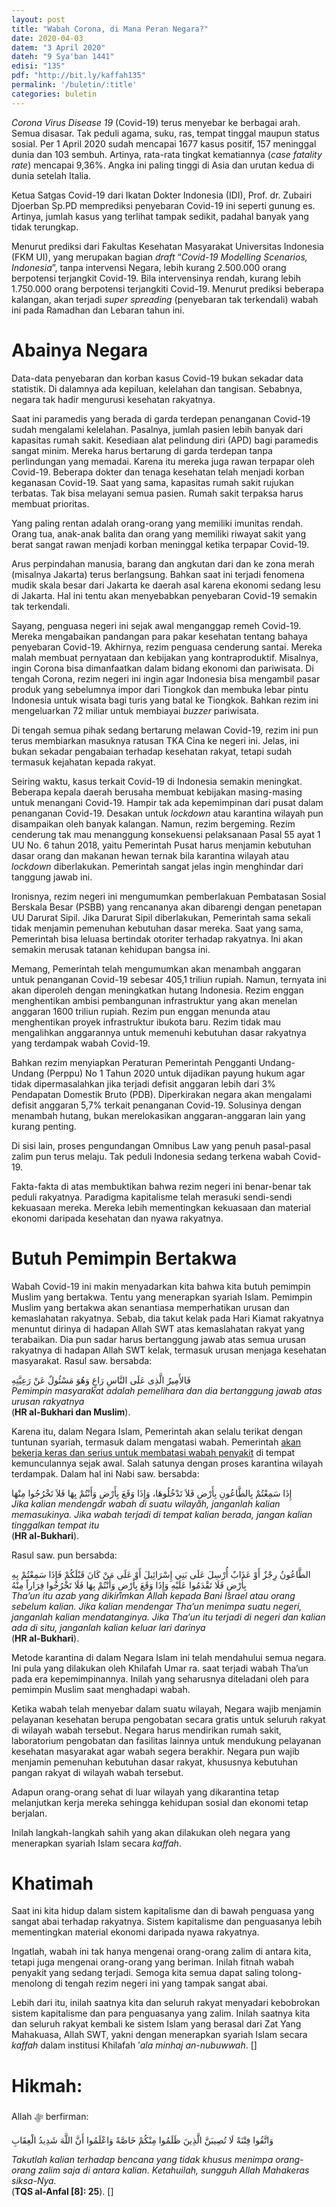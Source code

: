 ```yaml
---
layout: post
title: "Wabah Corona, di Mana Peran Negara?"
date: 2020-04-03
datem: "3 April 2020"
dateh: "9 Sya'ban 1441"
edisi: "135"
pdf: "http://bit.ly/kaffah135"
permalink: '/buletin/:title'
categories: buletin
---
```


*Corona Virus Disease 19* (Covid-19) terus menyebar ke berbagai arah. Semua disasar. Tak peduli agama, suku, ras, tempat tinggal maupun status sosial.  Per 1 April 2020 sudah mencapai 1677 kasus positif, 157 meninggal dunia dan 103 sembuh. Artinya, rata-rata tingkat kematiannya (*case fatality rate*) mencapai 9,36%. Angka ini paling tinggi di Asia dan urutan kedua di dunia setelah Italia.

Ketua Satgas Covid-19 dari Ikatan Dokter Indonesia (IDI), Prof. dr. Zubairi Djoerban Sp.PD memprediksi penyebaran Covid-19 ini seperti gunung es. Artinya, jumlah kasus yang terlihat tampak sedikit, padahal banyak yang tidak terungkap.

Menurut prediksi dari Fakultas Kesehatan Masyarakat Universitas Indonesia (FKM UI), yang merupakan bagian *draft* “*Covid-19 Modelling Scenarios, Indonesia*”, tanpa intervensi Negara, lebih kurang 2.500.000 orang berpotensi terjangkit Covid-19.  Bila intervensinya rendah, kurang lebih 1.750.000 orang berpotensi terjangkiti Covid-19.  Menurut prediksi beberapa kalangan, akan terjadi *super spreading* (penyebaran tak terkendali) wabah ini pada Ramadhan dan Lebaran tahun ini.

# Abainya Negara

Data-data penyebaran dan korban kasus Covid-19 bukan sekadar data statistik. Di dalamnya ada kepiluan, kelelahan dan tangisan. Sebabnya, negara tak hadir mengurusi kesehatan rakyatnya.

Saat ini paramedis yang berada di garda terdepan penanganan Covid-19 sudah mengalami kelelahan. Pasalnya, jumlah pasien lebih banyak dari kapasitas rumah sakit. Kesediaan alat pelindung diri (APD) bagi paramedis sangat minim. Mereka harus bertarung di garda terdepan tanpa perlindungan yang memadai.  Karena itu mereka juga rawan terpapar oleh Covid-19. Beberapa dokter dan tenaga kesehatan telah menjadi korban keganasan Covid-19. Saat yang sama, kapasitas rumah sakit rujukan terbatas. Tak bisa melayani semua pasien. Rumah sakit terpaksa harus membuat prioritas.

Yang paling rentan adalah orang-orang yang memiliki imunitas rendah. Orang tua, anak-anak balita dan orang yang memiliki riwayat sakit yang berat sangat rawan menjadi korban meninggal ketika terpapar Covid-19.

Arus perpindahan manusia, barang dan angkutan dari dan ke zona merah (misalnya Jakarta) terus berlangsung.  Bahkan saat ini terjadi fenomena mudik skala besar dari Jakarta ke daerah asal karena ekonomi sedang lesu di Jakarta.  Hal ini tentu akan menyebabkan penyebaran Covid-19 semakin tak terkendali.

Sayang, penguasa negeri ini sejak awal menganggap remeh Covid-19. Mereka mengabaikan pandangan para pakar kesehatan tentang bahaya penyebaran Covid-19. Akhirnya, rezim penguasa cenderung santai.  Mereka malah membuat pernyataan dan kebijakan yang kontraproduktif. Misalnya, ingin Corona bisa dimanfaatkan dalam bidang ekonomi dan pariwisata. Di tengah Corona, rezim negeri ini ingin agar Indonesia bisa mengambil pasar produk yang sebelumnya impor dari Tiongkok dan membuka lebar pintu Indonesia untuk wisata bagi turis yang batal ke Tiongkok. Bahkan rezim ini mengeluarkan 72 miliar untuk membiayai *buzzer* pariwisata.

Di tengah semua pihak sedang bertarung melawan Covid-19, rezim ini pun terus membiarkan masuknya ratusan TKA Cina ke negeri ini. Jelas, ini bukan sekadar pengabaian terhadap kesehatan rakyat, tetapi sudah termasuk kejahatan kepada rakyat.

Seiring waktu, kasus terkait Covid-19 di Indonesia semakin meningkat. Beberapa kepala daerah berusaha membuat kebijakan masing-masing untuk menangani Covid-19. Hampir tak ada kepemimpinan dari pusat dalam penanganan Covid-19.  Desakan untuk *lockdown* atau karantina wilayah pun disampaikan oleh banyak kalangan. Namun, rezim bergeming. Rezim cenderung tak mau menanggung konsekuensi pelaksanaan Pasal 55 ayat 1 UU No. 6 tahun 2018, yaitu Pemerintah Pusat harus menjamin kebutuhan dasar orang dan makanan hewan ternak bila karantina wilayah atau *lockdown* diberlakukan. Pemerintah sangat jelas ingin menghindar dari tanggung jawab ini.

Ironisnya, rezim negeri ini mengumumkan pemberlakuan Pembatasan Sosial Berskala Besar (PSBB) yang rencananya akan dibarengi dengan penetapan UU Darurat Sipil. Jika Darurat Sipil diberlakukan, Pemerintah sama sekali tidak menjamin pemenuhan kebutuhan dasar mereka. Saat yang sama, Pemerintah bisa leluasa bertindak otoriter terhadap rakyatnya. Ini akan semakin merusak tatanan kehidupan bangsa ini.

Memang, Pemerintah telah mengumumkan akan menambah anggaran untuk penanganan Covid-19 sebesar 405,1 triliun rupiah. Namun, ternyata ini akan diperoleh dengan meningkatkan hutang Indonesia. Rezim enggan menghentikan ambisi pembangunan infrastruktur yang akan menelan anggaran 1600 triliun rupiah.  Rezim pun enggan menunda atau menghentikan proyek infrastruktur ibukota baru. Rezim tidak mau mengalihkan anggarannya untuk memenuhi kebutuhan dasar rakyatnya yang terdampak wabah Covid-19.

Bahkan rezim menyiapkan Peraturan Pemerintah Pengganti Undang-Undang (Perppu) No 1 Tahun 2020 untuk dijadikan payung hukum agar tidak dipermasalahkan jika terjadi defisit anggaran lebih dari 3% Pendapatan Domestik Bruto (PDB).  Diperkirakan negara akan mengalami defisit anggaran 5,7% terkait penanganan Covid-19. Solusinya dengan menambah hutang, bukan merelokasikan anggaran-anggaran lain yang kurang penting.

Di sisi lain, proses pengundangan Omnibus Law yang penuh pasal-pasal zalim pun terus melaju. Tak peduli Indonesia sedang terkena wabah Covid-19.

Fakta-fakta di atas membuktikan bahwa rezim negeri ini benar-benar tak peduli rakyatnya.  Paradigma kapitalisme telah merasuki sendi-sendi kekuasaan mereka. Mereka lebih mementingkan kekuasaan dan material ekonomi daripada kesehatan dan nyawa rakyatnya.

# Butuh Pemimpin Bertakwa

Wabah Covid-19 ini makin menyadarkan kita bahwa kita butuh pemimpin Muslim yang bertakwa. Tentu yang menerapkan syariah Islam. Pemimpin Muslim yang bertakwa akan senantiasa memperhatikan urusan dan kemaslahatan rakyatnya. Sebab, dia takut kelak pada Hari Kiamat rakyatnya menuntut dirinya di hadapan Allah SWT atas kemaslahatan rakyat yang terabaikan. Dia pun sadar harus bertanggung jawab atas semua urusan rakyatnya di hadapan Allah SWT kelak, termasuk urusan menjaga kesehatan masyarakat. Rasul saw. bersabda:

<div class="text-right-arabic">
فَالأَمِيرُ الَّذِى عَلَى النَّاسِ رَاعٍ وَهُوَ مَسْئُولٌ عَنْ رَعِيَّتِهِ
</div>

<div class="text-right-arti">
<i>Pemimpin masyarakat adalah pemelihara dan dia bertanggung jawab atas urusan rakyatnya</i><br>
(<b>HR al-Bukhari dan Muslim</b>).
</div>

Karena itu, dalam Negara Islam, Pemerintah akan selalu terikat dengan tuntunan syariah, termasuk dalam mengatasi wabah. Pemerintah <u>akan bekerja keras dan serius untuk membatasi wabah penyakit</u> di tempat kemunculannya sejak awal. Salah satunya dengan proses karantina wilayah terdampak. Dalam hal ini Nabi saw. bersabda:

<div class="text-right-arabic">
إِذَا سَمِعْتُمْ بِالطَّاعُونِ بِأَرْضٍ فَلاَ تَدْخُلُوهَا، وَإِذَا وَقَعَ بِأَرْضٍ وَأَنْتُمْ بِهَا فَلاَ تَخْرُجُوا مِنْهَا
</div>

<div class="text-right-arti">
<i>Jika kalian mendengar wabah di suatu wilayah, janganlah kalian memasukinya. Jika wabah terjadi di tempat kalian berada, jangan kalian tinggalkan tempat itu</i><br>
(<b>HR al-Bukhari</b>).
</div>

Rasul saw. pun bersabda:

<div class="text-right-arabic">
الطَّاعُونُ رِجْزٌ أَوْ عَذَابٌ أُرْسِلَ عَلَى بَنِي إِسْرَائِيلَ أَوْ عَلَى مَنْ كَانَ قَبْلَكُمْ فَإِذَا سَمِعْتُمْ بِهِ بِأَرْضٍ فَلَا تَقْدَمُوا عَلَيْهِ وَإِذَا وَقَعَ بِأَرْضٍ وَأَنْتُمْ بِهَا فَلَا تَخْرُجُوا فِرَاراً مِنْهُ
</div>

<div class="text-right-arti">
<i>Tha’un itu azab yang dikirimkan Allah kepada Bani Israel atau orang sebelum kalian. Jika kalian mendengar Tha’un menimpa suatu negeri, janganlah kalian mendatanginya. Jika Tha’un itu terjadi di negeri dan kalian ada di situ, janganlah kalian keluar lari darinya</i><br>
(<b>HR al-Bukhari</b>).
</div>

Metode karantina di dalam Negara Islam ini telah mendahului semua negara. Ini pula yang dilakukan oleh Khilafah Umar ra. saat terjadi wabah Tha’un pada era kepemimpinannya. Inilah yang seharusnya diteladani oleh para pemimpin Muslim saat menghadapi wabah.

Ketika wabah telah menyebar dalam suatu wilayah, Negara wajib menjamin pelayanan kesehatan berupa pengobatan secara gratis untuk seluruh rakyat di wilayah wabah tersebut.  Negara harus mendirikan rumah sakit, laboratorium pengobatan dan fasilitas lainnya untuk mendukung pelayanan kesehatan masyarakat agar wabah segera berakhir. Negara pun wajib menjamin pemenuhan kebutuhan dasar rakyat, khususnya kebutuhan pangan rakyat di wilayah wabah tersebut.

Adapun orang-orang sehat di luar wilayah yang dikarantina tetap melanjutkan kerja mereka sehingga kehidupan sosial dan ekonomi tetap berjalan.

Inilah langkah-langkah sahih yang akan dilakukan oleh negara yang menerapkan syariah  Islam secara *kaffah*.

# Khatimah

Saat ini kita hidup dalam sistem kapitalisme dan di bawah penguasa yang sangat abai terhadap rakyatnya.  Sistem kapitalisme dan penguasanya lebih mementingkan material ekonomi daripada nyawa rakyatnya.

Ingatlah, wabah ini tak hanya mengenai orang-orang zalim di antara kita, tetapi juga mengenai orang-orang yang beriman.  Inilah fitnah wabah penyakit yang sedang terjadi. Semoga kita semua dapat saling tolong-menolong di tengah rezim negeri ini yang tampak sangat abai.

Lebih dari itu, inilah saatnya kita dan seluruh rakyat menyadari kebobrokan sistem kapitalisme dan para penguasanya yang zalim.  Inilah saatnya kita dan seluruh rakyat kembali ke sistem Islam yang berasal dari Zat Yang Mahakuasa, Allah SWT, yakni dengan menerapkan syariah Islam secara *kaffah* dalam institusi Khilafah ’*ala minhaj an-nubuwwah*. []


<!-- HIKMAH -->
<div class="card card-post mt-5">
  <div class="card-header">
  <h1>Hikmah:</h1>
  </div>

  <div class="card-body">
  <p class="text-center">
  Allah ﷻ  berfirman:
  </p>

  <p class="text-center-arabic">
  وَاتَّقُوا فِتْنَةً لَا تُصِيبَنَّ الَّذِينَ ظَلَمُوا مِنْكُمْ خَاصَّةً وَاعْلَمُوا أَنَّ اللَّهَ شَدِيدُ الْعِقَابِ
  </p>

  <p class="text-center">
  <i>Takutlah kalian terhadap bencana yang tidak khusus menimpa orang-orang zalim saja di antara kalian. Ketahuilah, sungguh Allah Mahakeras siksa-Nya.</i><br>
  (<b>TQS al-Anfal [8]: 25</b>). []
  </p>
  </div>
</div>
<!-- END HIKMAH -->
